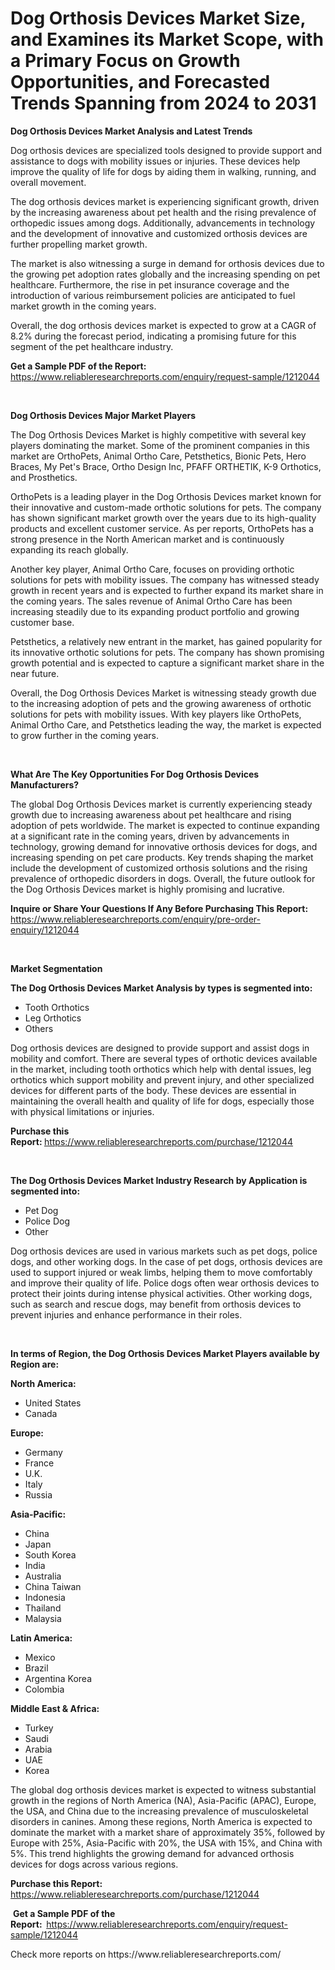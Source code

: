 <p><h1>Dog Orthosis Devices Market Size, and Examines its Market Scope, with a Primary Focus on Growth Opportunities, and Forecasted Trends Spanning from 2024 to 2031</h1></p><p><strong>Dog Orthosis Devices Market Analysis and Latest Trends</strong></p>
<p><p>Dog orthosis devices are specialized tools designed to provide support and assistance to dogs with mobility issues or injuries. These devices help improve the quality of life for dogs by aiding them in walking, running, and overall movement.</p><p>The dog orthosis devices market is experiencing significant growth, driven by the increasing awareness about pet health and the rising prevalence of orthopedic issues among dogs. Additionally, advancements in technology and the development of innovative and customized orthosis devices are further propelling market growth.</p><p>The market is also witnessing a surge in demand for orthosis devices due to the growing pet adoption rates globally and the increasing spending on pet healthcare. Furthermore, the rise in pet insurance coverage and the introduction of various reimbursement policies are anticipated to fuel market growth in the coming years.</p><p>Overall, the dog orthosis devices market is expected to grow at a CAGR of 8.2% during the forecast period, indicating a promising future for this segment of the pet healthcare industry.</p></p>
<p><strong>Get a Sample PDF of the Report:&nbsp;</strong> <a href="https://www.reliableresearchreports.com/enquiry/request-sample/1212044">https://www.reliableresearchreports.com/enquiry/request-sample/1212044</a></p>
<p>&nbsp;</p>
<p><strong>Dog Orthosis Devices Major Market Players</strong></p>
<p><p>The Dog Orthosis Devices Market is highly competitive with several key players dominating the market. Some of the prominent companies in this market are OrthoPets, Animal Ortho Care, Petsthetics, Bionic Pets, Hero Braces, My Pet's Brace, Ortho Design Inc, PFAFF ORTHETIK, K-9 Orthotics, and Prosthetics.</p><p>OrthoPets is a leading player in the Dog Orthosis Devices market known for their innovative and custom-made orthotic solutions for pets. The company has shown significant market growth over the years due to its high-quality products and excellent customer service. As per reports, OrthoPets has a strong presence in the North American market and is continuously expanding its reach globally.</p><p>Another key player, Animal Ortho Care, focuses on providing orthotic solutions for pets with mobility issues. The company has witnessed steady growth in recent years and is expected to further expand its market share in the coming years. The sales revenue of Animal Ortho Care has been increasing steadily due to its expanding product portfolio and growing customer base.</p><p>Petsthetics, a relatively new entrant in the market, has gained popularity for its innovative orthotic solutions for pets. The company has shown promising growth potential and is expected to capture a significant market share in the near future.</p><p>Overall, the Dog Orthosis Devices Market is witnessing steady growth due to the increasing adoption of pets and the growing awareness of orthotic solutions for pets with mobility issues. With key players like OrthoPets, Animal Ortho Care, and Petsthetics leading the way, the market is expected to grow further in the coming years.</p></p>
<p>&nbsp;</p>
<p><strong>What Are The Key Opportunities For Dog Orthosis Devices Manufacturers?</strong></p>
<p><p>The global Dog Orthosis Devices market is currently experiencing steady growth due to increasing awareness about pet healthcare and rising adoption of pets worldwide. The market is expected to continue expanding at a significant rate in the coming years, driven by advancements in technology, growing demand for innovative orthosis devices for dogs, and increasing spending on pet care products. Key trends shaping the market include the development of customized orthosis solutions and the rising prevalence of orthopedic disorders in dogs. Overall, the future outlook for the Dog Orthosis Devices market is highly promising and lucrative.</p></p>
<p><strong>Inquire or Share Your Questions If Any Before Purchasing This Report:</strong> <a href="https://www.reliableresearchreports.com/enquiry/pre-order-enquiry/1212044">https://www.reliableresearchreports.com/enquiry/pre-order-enquiry/1212044</a></p>
<p>&nbsp;</p>
<p><strong>Market Segmentation</strong></p>
<p><strong>The Dog Orthosis Devices Market Analysis by types is segmented into:</strong></p>
<p><ul><li>Tooth Orthotics</li><li>Leg Orthotics</li><li>Others</li></ul></p>
<p><p>Dog orthosis devices are designed to provide support and assist dogs in mobility and comfort. There are several types of orthotic devices available in the market, including tooth orthotics which help with dental issues, leg orthotics which support mobility and prevent injury, and other specialized devices for different parts of the body. These devices are essential in maintaining the overall health and quality of life for dogs, especially those with physical limitations or injuries.</p></p>
<p><strong>Purchase this Report:&nbsp;</strong><a href="https://www.reliableresearchreports.com/purchase/1212044">https://www.reliableresearchreports.com/purchase/1212044</a></p>
<p>&nbsp;</p>
<p><strong>The Dog Orthosis Devices Market Industry Research by Application is segmented into:</strong></p>
<p><ul><li>Pet Dog</li><li>Police Dog</li><li>Other</li></ul></p>
<p><p>Dog orthosis devices are used in various markets such as pet dogs, police dogs, and other working dogs. In the case of pet dogs, orthosis devices are used to support injured or weak limbs, helping them to move comfortably and improve their quality of life. Police dogs often wear orthosis devices to protect their joints during intense physical activities. Other working dogs, such as search and rescue dogs, may benefit from orthosis devices to prevent injuries and enhance performance in their roles.</p></p>
<p>&nbsp;</p>
<p><strong>In terms of Region, the Dog Orthosis Devices Market Players available by Region are:</strong></p>
<p>
    <p> <strong> North America: </strong>
        <ul>
            <li>United States</li>
            <li>Canada</li>
        </ul>
        </p> 
    <p> <strong> Europe: </strong>
        <ul>
            <li>Germany</li>
            <li>France</li>
            <li>U.K.</li>
            <li>Italy</li>
            <li>Russia</li>
        </ul>
        </p> 
    <p> <strong> Asia-Pacific: </strong>
        <ul>
            <li>China</li>
            <li>Japan</li>
            <li>South Korea</li>
            <li>India</li>
            <li>Australia</li>
            <li>China Taiwan</li>
            <li>Indonesia</li>
            <li>Thailand</li>
            <li>Malaysia</li>
        </ul>
        </p> 
    <p> <strong> Latin America: </strong>
        <ul>
            <li>Mexico</li>
            <li>Brazil</li>
            <li>Argentina Korea</li>
            <li>Colombia</li>
        </ul>
        </p> 
    <p> <strong> Middle East & Africa: </strong>
        <ul>
            <li>Turkey</li>
            <li>Saudi</li>
            <li>Arabia</li>
            <li>UAE</li>
            <li>Korea</li>
        </ul>
    </p>
    </p>
<p><p>The global dog orthosis devices market is expected to witness substantial growth in the regions of North America (NA), Asia-Pacific (APAC), Europe, the USA, and China due to the increasing prevalence of musculoskeletal disorders in canines. Among these regions, North America is expected to dominate the market with a market share of approximately 35%, followed by Europe with 25%, Asia-Pacific with 20%, the USA with 15%, and China with 5%. This trend highlights the growing demand for advanced orthosis devices for dogs across various regions.</p></p>
<p><strong>Purchase this Report: </strong><a href="https://www.reliableresearchreports.com/purchase/1212044">https://www.reliableresearchreports.com/purchase/1212044</a></p>
<p>&nbsp;<strong>Get a Sample PDF of the Report:&nbsp;&nbsp;</strong><a href="https://www.reliableresearchreports.com/enquiry/request-sample/1212044">https://www.reliableresearchreports.com/enquiry/request-sample/1212044</a></p>
<p><strong></strong></p>
<p>Check more reports on https://www.reliableresearchreports.com/</p>